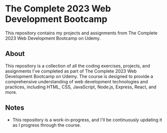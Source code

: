 # The Complete 2023 Web Development Bootcamp

This repository contains my projects and assignments from The Complete 2023 Web Development Bootcamp on Udemy.

## About

This repository is a collection of all the coding exercises, projects, and assignments I've completed as part of The Complete 2023 Web Development Bootcamp on Udemy. The course is designed to provide a comprehensive understanding of web development technologies and practices, including HTML, CSS, JavaScript, Node.js, Express, React, and more.

## Notes

- This repository is a work-in-progress, and I'll be continuously updating it as I progress through the course.